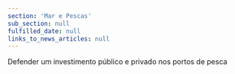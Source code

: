 ```yaml
---
section: 'Mar e Pescas'
sub_section: null
fulfilled_date: null
links_to_news_articles: null
---
```


Defender um investimento público e privado nos portos de pesca